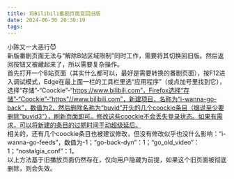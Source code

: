 ```yaml
---
title: 将Bilibili番剧页面变回旧版
date: 2024-06-30 20:30:19
tags:
---
```

小陈又一大恶行😈  
新版番剧页面无法与“解除B站区域限制”同时工作，需要将其切换回旧版。然后返回按钮又被藏起来了，所以需要复杂操作。  
首先打开一个B站页面（其实什么都可以，最好是需要转换的番剧页面），按F12进入调试模式，Edge在最上面一栏的工具栏里选“应用程序”（或点加号里找到它），选择“存储”-“Coockie”-“https://www.bilibili.com”，Firefox选择“存储”-“Coockie”-“https"//www.bilibili.com”，新建项目，名称为“i-wanna-go-back”，数值为2，然后删除名称为“buvid”开头的几个coockie条目（据说至少要删除“buvid3”），刷新页面即可。修改这些coockie不会丢失登录状态。如果有需求，可以将新建的条目的过期时间手动超级延后。  
相关的，还有几个coockie条目也被建议修改，但没有修改似乎也没什么影响：“i-wanna-go-feeds”，数值为-1；“go-back-dyn”：1；“go_old_video”：1；“nostalgia_conf”：1。  
以上方法基于旧播放页面仍然存在，仅向用户隐藏为前提，如果这个旧页面被彻底删除，则会失效。  
